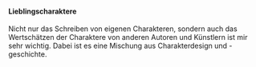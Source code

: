 #### Lieblingscharaktere

Nicht nur das Schreiben von eigenen Charakteren, sondern auch das Wertschätzen der Charaktere von anderen Autoren und Künstlern ist mir sehr wichtig. Dabei ist es eine Mischung aus Charakterdesign und -geschichte.